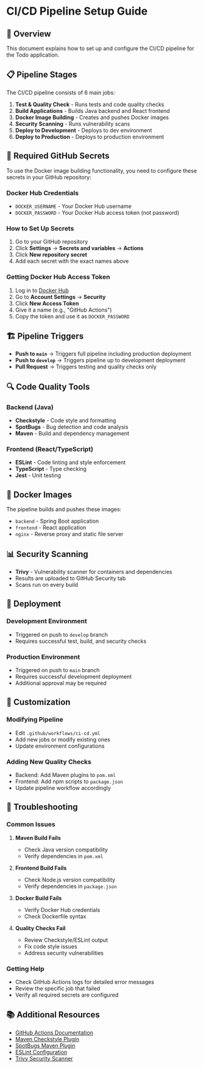 # CI/CD Pipeline Setup Guide

## 🚀 Overview

This document explains how to set up and configure the CI/CD pipeline for the Todo application.

## 📋 Pipeline Stages

The CI/CD pipeline consists of 6 main jobs:

1. **Test & Quality Check** - Runs tests and code quality checks
2. **Build Applications** - Builds Java backend and React frontend
3. **Docker Image Building** - Creates and pushes Docker images
4. **Security Scanning** - Runs vulnerability scans
5. **Deploy to Development** - Deploys to dev environment
6. **Deploy to Production** - Deploys to production environment

## 🔐 Required GitHub Secrets

To use the Docker image building functionality, you need to configure these secrets in your GitHub repository:

### **Docker Hub Credentials**
- `DOCKER_USERNAME` - Your Docker Hub username
- `DOCKER_PASSWORD` - Your Docker Hub access token (not password)

### **How to Set Up Secrets**

1. Go to your GitHub repository
2. Click **Settings** → **Secrets and variables** → **Actions**
3. Click **New repository secret**
4. Add each secret with the exact names above

### **Getting Docker Hub Access Token**

1. Log in to [Docker Hub](https://hub.docker.com)
2. Go to **Account Settings** → **Security**
3. Click **New Access Token**
4. Give it a name (e.g., "GitHub Actions")
5. Copy the token and use it as `DOCKER_PASSWORD`

## 🏗️ Pipeline Triggers

- **Push to `main`** → Triggers full pipeline including production deployment
- **Push to `develop`** → Triggers pipeline up to development deployment
- **Pull Request** → Triggers testing and quality checks only

## 🔍 Code Quality Tools

### **Backend (Java)**
- **Checkstyle** - Code style and formatting
- **SpotBugs** - Bug detection and code analysis
- **Maven** - Build and dependency management

### **Frontend (React/TypeScript)**
- **ESLint** - Code linting and style enforcement
- **TypeScript** - Type checking
- **Jest** - Unit testing

## 🐳 Docker Images

The pipeline builds and pushes these images:
- `backend` - Spring Boot application
- `frontend` - React application
- `nginx` - Reverse proxy and static file server

## 📊 Security Scanning

- **Trivy** - Vulnerability scanner for containers and dependencies
- Results are uploaded to GitHub Security tab
- Scans run on every build

## 🚀 Deployment

### **Development Environment**
- Triggered on push to `develop` branch
- Requires successful test, build, and security checks

### **Production Environment**
- Triggered on push to `main` branch
- Requires successful development deployment
- Additional approval may be required

## 🔧 Customization

### **Modifying Pipeline**
- Edit `.github/workflows/ci-cd.yml`
- Add new jobs or modify existing ones
- Update environment configurations

### **Adding New Quality Checks**
- Backend: Add Maven plugins to `pom.xml`
- Frontend: Add npm scripts to `package.json`
- Update pipeline workflow accordingly

## 🐛 Troubleshooting

### **Common Issues**

1. **Maven Build Fails**
   - Check Java version compatibility
   - Verify dependencies in `pom.xml`

2. **Frontend Build Fails**
   - Check Node.js version compatibility
   - Verify dependencies in `package.json`

3. **Docker Build Fails**
   - Verify Docker Hub credentials
   - Check Dockerfile syntax

4. **Quality Checks Fail**
   - Review Checkstyle/ESLint output
   - Fix code style issues
   - Address security vulnerabilities

### **Getting Help**

- Check GitHub Actions logs for detailed error messages
- Review the specific job that failed
- Verify all required secrets are configured

## 📚 Additional Resources

- [GitHub Actions Documentation](https://docs.github.com/en/actions)
- [Maven Checkstyle Plugin](https://maven.apache.org/plugins/maven-checkstyle-plugin/)
- [SpotBugs Maven Plugin](https://spotbugs.readthedocs.io/en/latest/maven.html)
- [ESLint Configuration](https://eslint.org/docs/user-guide/configuring)
- [Trivy Security Scanner](https://aquasecurity.github.io/trivy/)
